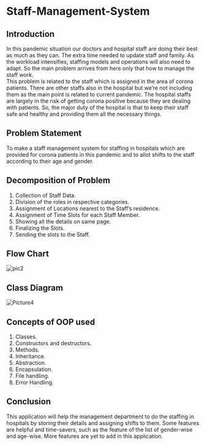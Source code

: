 # Staff-Management-System

## Introduction<br>
In this pandemic situation our doctors and hospital staff are doing their best as much as they can. The extra time needed to update staff and family. As the workload intensifies, staffing models and operations will also need to adapt. So the main problem arrives from here only that how to manage the staff work. 
<br>
This problem is related to the staff which is assigned in the area of corona patients. There are other staffs also in the hospital but we’re not including them as the main point is related to current pandemic. The hospital staffs are largely in the risk of getting corona positive because they are dealing with patients. So, the major duty of the hospital is that to keep their staff safe and healthy and providing them all the necessary things.

## Problem Statement
To make a staff management system for staffing in hospitals which are provided for corona patients in this pandemic and to allot shifts to the staff according to their age and gender.

## Decomposition of Problem
1. Collection of Staff Data.
2. Division of the roles in respective categories.
3. Assignment of Locations nearest to the Staff’s residence.
4. Assignment of Time Slots for each Staff Member.
5. Showing all the details on same page.
6. Finalizing the Slots.
7. Sending the slots to the Staff.

## Flow Chart
![pic2](https://user-images.githubusercontent.com/70309589/188324891-ff1b1a10-4717-409a-8453-1b89c380af33.PNG)

## Class Diagram
![Picture4](https://user-images.githubusercontent.com/70309589/188325728-c48b5e84-6642-4716-8a6f-d20dbb34c47f.png)


## Concepts of OOP used
1. Classes.
2. Constructors and destructors.
3. Methods.
4. Inheritance.
5. Abstraction.
6. Encapsulation.
7. File handling.
8. Error Handling.

## Conclusion
This application will help the management department to do the staffing in hospitals by storing their details and assigning shifts to them. Some features are helpful and time-savers, such as the feature of the list of gender-wise and age-wise. More features are yet to add in this application.








